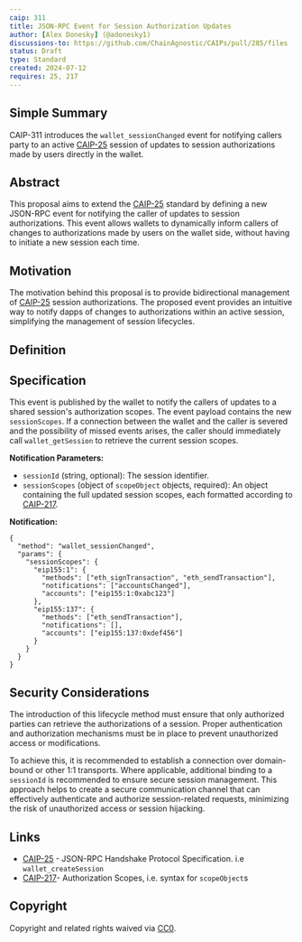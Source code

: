 ```yaml
---
caip: 311
title: JSON-RPC Event for Session Authorization Updates
author: [Alex Donesky] (@adonesky1)
discussions-to: https://github.com/ChainAgnostic/CAIPs/pull/285/files
status: Draft
type: Standard
created: 2024-07-12
requires: 25, 217
---
```


## Simple Summary

CAIP-311 introduces the `wallet_sessionChanged` event for notifying callers party to an active [CAIP-25][] session of updates to session authorizations made by users directly in the wallet.

## Abstract

This proposal aims to extend the [CAIP-25][] standard by defining a new JSON-RPC event for notifying the caller of updates to session authorizations. This event allows wallets to dynamically inform callers of changes to authorizations made by users on the wallet side, without having to initiate a new session each time.

## Motivation

The motivation behind this proposal is to provide bidirectional management of [CAIP-25][] session authorizations. The proposed event provides an intuitive way to notify dapps of changes to authorizations within an active session, simplifying the management of session lifecycles.

## Definition

## Specification

This event is published by the wallet to notify the callers of updates to a shared session's authorization scopes. The event payload contains the new `sessionScopes`. If a connection between the wallet and the caller is severed and the possibility of missed events arises, the caller should immediately call `wallet_getSession` to retrieve the current session scopes.

**Notification Parameters:**

- `sessionId` (string, optional): The session identifier.
- `sessionScopes` (object of `scopeObject` objects, required): An object containing the full updated session scopes, each formatted according to [CAIP-217][].

**Notification:**

```jsonc
{
  "method": "wallet_sessionChanged",
  "params": {
    "sessionScopes": {
      "eip155:1": {
        "methods": ["eth_signTransaction", "eth_sendTransaction"],
        "notifications": ["accountsChanged"],
        "accounts": ["eip155:1:0xabc123"]
      },
      "eip155:137": {
        "methods": ["eth_sendTransaction"],
        "notifications": [],
        "accounts": ["eip155:137:0xdef456"]
      }
    }
  }
}
```

## Security Considerations

The introduction of this lifecycle method must ensure that only authorized parties can retrieve the authorizations of a session. Proper authentication and authorization mechanisms must be in place to prevent unauthorized access or modifications.

To achieve this, it is recommended to establish a connection over domain-bound or other 1:1 transports. Where applicable, additional binding to a `sessionId` is recommended to ensure secure session management. This approach helps to create a secure communication channel that can effectively authenticate and authorize session-related requests, minimizing the risk of unauthorized access or session hijacking.

## Links

- [CAIP-25] - JSON-RPC Handshake Protocol Specification. i.e `wallet_createSession`
- [CAIP-217]- Authorization Scopes, i.e. syntax for `scopeObject`s

[CAIP-25]: https://chainagnostic.org/CAIPs/caip-25
[CAIP-217]: https://chainagnostic.org/CAIPs/caip-217
[CAIP-311]: https://chainagnostic.org/CAIPs/caip-311
[CAIP-312]: https://chainagnostic.org/CAIPs/caip-312
[CAIP-316]: https://chainagnostic.org/CAIPs/caip-316


## Copyright

Copyright and related rights waived via
[CC0](https://creativecommons.org/publicdomain/zero/1.0/).
